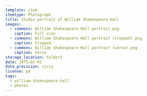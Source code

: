 ```yaml
---
template: item
itemtype: Photograph
title: Studio portrait of William Shakespeare Hall
images:
  - commons: William Shakespeare Hall portrait.png
    caption: Full scan
  - commons: William Shakespeare Hall portrait (cropped).png
    caption: Cropped
  - commons: William Shakespeare Hall portrait (verso).png
    caption: Verso
storage_location: folder1
date: 1875-01-01
date_precision: circa
license: pd
tags:
  - william-shakespeare-hall
  - photos
---
```

